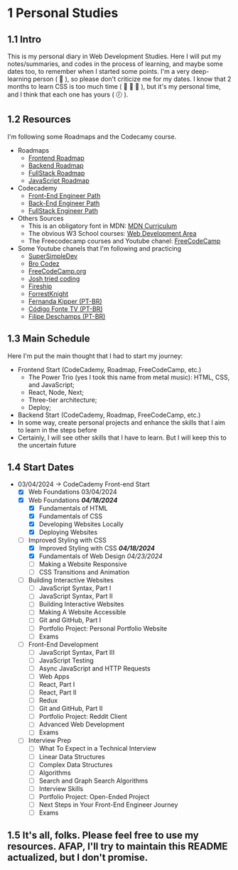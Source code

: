 # 1 Personal Studies

## 1.1 Intro 

This is my personal diary in Web Development Studies. Here I will put my notes/summaries, and codes in the process of learning, and maybe some dates too, to remember when I started some points. I'm a very deep-learning person ( :walking: ), so please don't criticize me for my dates. I know that 2 months to learn CSS is too much time ( :eyes: :eyes: :eyes: ), but it's my personal time, and I think that each one has yours ( :clock7: ).

## 1.2 Resources

I'm following some Roadmaps and the Codecamy course.
- Roadmaps
  - [Frontend Roadmap](https://roadmap.sh/frontend)
  - [Backend Roadmap](https://roadmap.sh/backend)
  - [FullStack Roadmap](https://roadmap.sh/full-stack)
  - [JavaScript Roadmap](https://roadmap.sh/javascript)
- Codecademy
  - [Front-End Engineer Path](https://www.codecademy.com/learn/paths/front-end-engineer-career-path)
  - [Back-End Engineer Path](https://www.codecademy.com/learn/paths/back-end-engineer-career-path)
  - [FullStack Engineer Path](https://www.codecademy.com/learn/paths/full-stack-engineer-career-path)
- Others Sources
  - This is an obligatory font in MDN: [MDN Curriculum](https://developer.mozilla.org/en-US/curriculum/)
  - The obvious W3 School courses: [Web Development Area](https://www.w3schools.com/whatis/default.asp)
  - The Freecodecamp courses and Youtube chanel: [FreeCodeCamp](https://www.freecodecamp.org/learn/)
- Some Youtube chanels that I'm following and practicing
  - [SuperSimpleDev](https://www.youtube.com/@SuperSimpleDev)
  - [Bro Codez](https://www.youtube.com/@BroCodez)
  - [FreeCodeCamp.org](https://www.youtube.com/@freecodecamp)
  - [Josh tried coding](https://www.youtube.com/@joshtriedcoding)
  - [Fireship](https://www.youtube.com/@Fireship)
  - [ForrestKnight](https://www.youtube.com/@fknight)
  - [Fernanda Kipper (PT-BR)](https://www.youtube.com/@kipperdev)
  - [Código Fonte TV (PT-BR)](https://www.youtube.com/@codigofontetv)
  - [Filipe Deschamps (PT-BR)](https://www.youtube.com/@FilipeDeschamps)

## 1.3 Main Schedule

Here I'm put the main thought that I had to start my journey:

- Frontend Start (CodeCademy, Roadmap, FreeCodeCamp, etc.)
  - The Power Trio (yes I took this name from metal music): HTML, CSS, and JavaScript;
  - React, Node, Next;
  - Three-tier architecture;
  - Deploy;
- Backend Start (CodeCademy, Roadmap, FreeCodeCamp, etc.)
- In some way, create personal projects and enhance the skills that I aim to learn in the steps before
- Certainly, I will see other skills that I have to learn. But I will keep this to the uncertain future

## 1.4 Start Dates

- 03/04/2024 -> CodeCademy Front-end Start 
	- [x] Web Foundations 03/04/2024
	- [x] Web Foundations ***04/18/2024***
		- [x] Fundamentals of HTML
		- [x] Fundamentals of CSS
		- [x] Developing Websites Locally
		- [x] Deploying Websites
	- [ ] Improved Styling with CSS
		- [x] Improved Styling with CSS ***04/18/2024***
		- [x] Fundamentals of Web Design *04/23/2024*
		- [ ] Making a Website Responsive
		- [ ] CSS Transitions and Animation
	- [ ] Building Interactive Websites
		- [ ] JavaScript Syntax, Part I
		- [ ] JavaScript Syntax, Part II
		- [ ] Building Interactive Websites
		- [ ] Making A Website Accessible
		- [ ] Git and GitHub, Part I
		- [ ] Portfolio Project: Personal Portfolio Website
		- [ ] Exams
	- [ ] Front-End Development
		- [ ] JavaScript Syntax, Part III
		- [ ] JavaScript Testing
		- [ ] Async JavaScript and HTTP Requests
		- [ ] Web Apps
		- [ ] React, Part I
		- [ ] React, Part II
		- [ ] Redux
		- [ ] Git and GitHub, Part II
		- [ ] Portfolio Project: Reddit Client
		- [ ] Advanced Web Development
		- [ ] Exams
	- [ ] Interview Prep
		- [ ] What To Expect in a Technical Interview
		- [ ] Linear Data Structures
		- [ ] Complex Data Structures
		- [ ] Algorithms
		- [ ] Search and Graph Search Algorithms
		- [ ] Interview Skills
		- [ ] Portfolio Project: Open-Ended Project
		- [ ] Next Steps in Your Front-End Engineer Journey
		- [ ] Exams
 
## 1.5 It's all, folks. Please feel free to use my resources. AFAP, I'll try to maintain this README actualized, but I don't promise.
